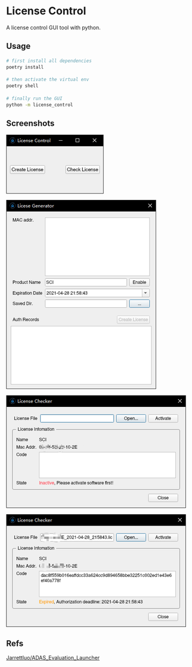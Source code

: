 # License Control

A license control GUI tool with python.

## Usage

```bash
# first install all dependencies
poetry install

# then activate the virtual env
poetry shell

# finally run the GUI
python -m license_control
```

## Screenshots

![launch](./assets/launch.png)

![create](./assets/create_license.png)

![check](./assets/check_license.png)

![active](./assets/active_license.png)

## Refs

[Jarrettluo/ADAS_Evaluation_Launcher](https://github.com/Jarrettluo/ADAS_Evaluation_Launcher)
